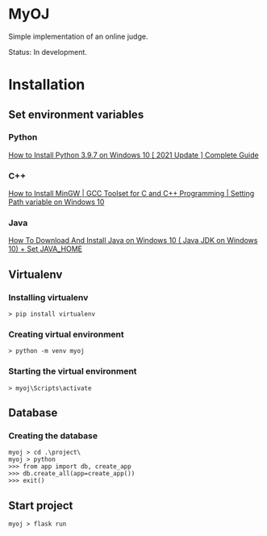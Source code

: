 # MyOJ

Simple implementation of an online judge. 

Status: In development.

# Installation

## Set environment variables

### Python
[How to Install Python 3.9.7 on Windows 10 [ 2021 Update ] Complete Guide](https://www.youtube.com/watch?v=uSVl7gRXP80)

### C++
[How to Install MinGW | GCC Toolset for C and C++ Programming | Setting Path variable on Windows 10](https://www.youtube.com/watch?v=guM4XS43m4I)

### Java
[How To Download And Install Java on Windows 10 ( Java JDK on Windows 10) + Set JAVA_HOME](https://www.youtube.com/watch?v=_YmuR4aw9pM)

## Virtualenv

### Installing virtualenv
```
> pip install virtualenv
```

### Creating virtual environment
```
> python -m venv myoj
```

### Starting the virtual environment
```
> myoj\Scripts\activate
```

## Database

### Creating the database
```
myoj > cd .\project\
myoj > python
>>> from app import db, create_app
>>> db.create_all(app=create_app())
>>> exit()
```

## Start project
```
myoj > flask run
```